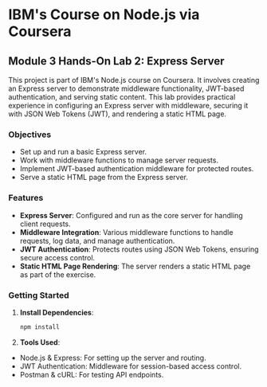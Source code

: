 # IBM's Course on Node.js via Coursera

## Module 3 Hands-On Lab 2: Express Server

This project is part of IBM's Node.js course on Coursera. It involves creating an Express server to demonstrate middleware functionality, JWT-based authentication, and serving static content. This lab provides practical experience in configuring an Express server with middleware, securing it with JSON Web Tokens (JWT), and rendering a static HTML page.

### Objectives

- Set up and run a basic Express server.
- Work with middleware functions to manage server requests.
- Implement JWT-based authentication middleware for protected routes.
- Serve a static HTML page from the Express server.

### Features

- **Express Server**: Configured and run as the core server for handling client requests.
- **Middleware Integration**: Various middleware functions to handle requests, log data, and manage authentication.
- **JWT Authentication**: Protects routes using JSON Web Tokens, ensuring secure access control.
- **Static HTML Page Rendering**: The server renders a static HTML page as part of the exercise.

### Getting Started

1. **Install Dependencies**: 
   ```bash
   npm install
2. **Tools Used**:
- Node.js & Express: For setting up the server and routing.
- JWT Authentication: Middleware for session-based access control.
- Postman & cURL: For testing API endpoints.
